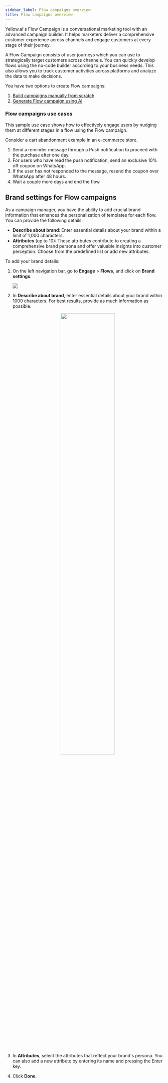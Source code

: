 ```yaml
---
sidebar_label: Flow campaigns overview
title: Flow campaigns overview
---
```



Yellow.ai's Flow Campaign is a  conversational marketing tool  with an advanced campaign builder. It helps marketers deliver a comprehensive customer experience across channels and engage customers at every stage of their journey.

A Flow Campaign consists of  user journeys  which you can use to strategically target customers across channels. You can quickly develop flows using the no-code builder according to your business needs. This also allows you to track  customer activities  across platforms and analyze the data to make decisions.

You have two options to create Flow campaigns:

1. [Build campaigns manually from scratch](https://docs.yellow.ai/docs/platform_concepts/engagement/flows_campaign)
2. [Generate Flow campaign using AI](https://docs.yellow.ai/docs/platform_concepts/engagement/flow-ai)
  
### Flow campaigns use cases

This sample use case shows how to effectively engage users by nudging them at different stages in a flow using the Flow campaign.

Consider a cart abandonment example in an e-commerce store.

1. Send a reminder message through a Push notification to proceed with the purchase after one day.
2. For users who have read the push notification, send an exclusive 10% off coupon on WhatsApp.
3. If the user has not responded to the message, resend the coupon over WhatsApp after 48 hours.
4. Wait a couple more days and end the flow.
 


## Brand settings for Flow campaigns


As a campaign manager, you have the ability to add crucial brand information that enhances the personalization of templates for each flow. You can provide the following details:

* **Describe about brand**: Enter essential details about your brand within a limit of 1,000 characters.
* **Attributes** (up to 10): These attributes contribute to creating a comprehensive brand persona and offer valuable insights into customer perception. Choose from the predefined list or add new attributes.

To add your brand details:

1. On the left navigation bar, go to **Engage** > **Flows**, and click on **Brand settings**.

   ![](https://i.imgur.com/mwFSq2H.png)
   
2. In **Describe about brand**,  enter essential details about your brand within 1000 characters. For best results, provide as much information as possible.

   <center><img src="https://i.imgur.com/BfgFyE7.png" width="60%"/></center>

3. In **Attributes**, select the attributes that reflect your brand's persona. You can also add a new attribute by entering its name and pressing the Enter key.
4. Click **Done**.